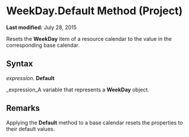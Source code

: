
# WeekDay.Default Method (Project)

 **Last modified:** July 28, 2015

Resets the  **WeekDay** item of a resource calendar to the value in the corresponding base calendar.

## Syntax

 _expression_. **Default**

 _expression_A variable that represents a  **WeekDay** object.


## Remarks

Applying the  **Default** method to a base calendar resets the properties to their default values.

